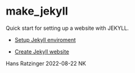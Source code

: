 # make_jekyll

Quick start for setting up a website with JEKYLL.

- [Setup Jekyll enviroment](https://github.com/hansratzinger/make_jekyll/blob/main/jekyll_setup.md)

- [Create Jekyll website](https://github.com/hansratzinger/make_jekyll/blob/main/jekyll_create_website.md)

Hans Ratzinger 2022-08-22 NK
